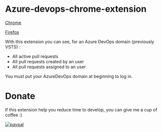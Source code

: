 # Azure-devops-chrome-extension
[Chrome](https://chrome.google.com/webstore/detail/vsts-pull-requests/pbjkodijnlbkbbkjmhgemlpigeaoaken)

[Firefox](https://addons.mozilla.org/fr/firefox/addon/azure-devops-pull-requests)


With this extension you can see, for an Azure DevOps domain (previously VSTS) :

- All active pull requests 
- All pull requests created by an user
- All pull requests assigned to an user

You must put your AzureDevOps domain at beginning to log in.

# Donate

If this extension help you reduce time to develop, you can give me a cup of coffee :) 

[![paypal](https://www.paypalobjects.com/en_US/FR/i/btn/btn_donateCC_LG.gif)](https://www.paypal.com/cgi-bin/webscr?cmd=_donations&business=remi.fruteau%40gmail.com&currency_code=EUR&source=url)
